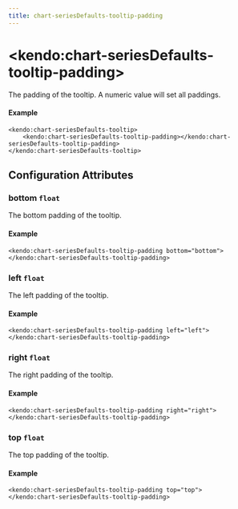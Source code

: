 ```yaml
---
title: chart-seriesDefaults-tooltip-padding
---
```


# \<kendo:chart-seriesDefaults-tooltip-padding\>

The padding of the tooltip. A numeric value will set all paddings.

#### Example
    <kendo:chart-seriesDefaults-tooltip>
        <kendo:chart-seriesDefaults-tooltip-padding></kendo:chart-seriesDefaults-tooltip-padding>
    </kendo:chart-seriesDefaults-tooltip>

## Configuration Attributes

### bottom `float`

The bottom padding of the tooltip.

#### Example
    <kendo:chart-seriesDefaults-tooltip-padding bottom="bottom">
    </kendo:chart-seriesDefaults-tooltip-padding>

### left `float`

The left padding of the tooltip.

#### Example
    <kendo:chart-seriesDefaults-tooltip-padding left="left">
    </kendo:chart-seriesDefaults-tooltip-padding>

### right `float`

The right padding of the tooltip.

#### Example
    <kendo:chart-seriesDefaults-tooltip-padding right="right">
    </kendo:chart-seriesDefaults-tooltip-padding>

### top `float`

The top padding of the tooltip.

#### Example
    <kendo:chart-seriesDefaults-tooltip-padding top="top">
    </kendo:chart-seriesDefaults-tooltip-padding>

